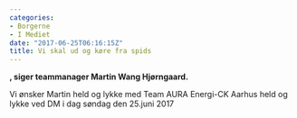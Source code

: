 ```yaml
---
categories:
- Borgerne
- I Mediet
date: "2017-06-25T06:16:15Z"
title: Vi skal ud og køre fra spids
---
```


**, siger teammanager Martin Wang Hjørngaard.**

Vi ønsker Martin held og lykke med Team AURA Energi-CK Aarhus held og lykke ved DM i dag søndag den 25.juni 2017